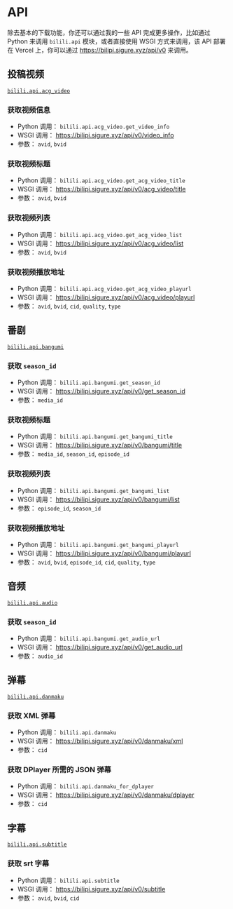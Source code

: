 # API <Badge type="tip" text="v0"/> <Badge type="warning" text="beta"/>

除去基本的下载功能，你还可以通过我的一些 API 完成更多操作，比如通过 Python 来调用 `bilili.api` 模块，或者直接使用 WSGI 方式来调用，该 API 部署在 Vercel 上，你可以通过 <https://bilipi.sigure.xyz/api/v0> 来调用。

## 投稿视频

[`bilili.api.acg_video`](https://github.com/SigureMo/bilili/blob/master/bilili/api/acg_video.py)

### 获取视频信息

-  Python 调用： `bilili.api.acg_video.get_video_info`
-  WSGI 调用： <https://bilipi.sigure.xyz/api/v0/video_info>
-  参数： `avid`, `bvid`

### 获取视频标题

-  Python 调用： `bilili.api.acg_video.get_acg_video_title`
-  WSGI 调用： <https://bilipi.sigure.xyz/api/v0/acg_video/title>
-  参数： `avid`, `bvid`

### 获取视频列表

-  Python 调用： `bilili.api.acg_video.get_acg_video_list`
-  WSGI 调用： <https://bilipi.sigure.xyz/api/v0/acg_video/list>
-  参数： `avid`, `bvid`

### 获取视频播放地址

-  Python 调用： `bilili.api.acg_video.get_acg_video_playurl`
-  WSGI 调用： <https://bilipi.sigure.xyz/api/v0/acg_video/playurl>
-  参数： `avid`, `bvid`, `cid`, `quality`, `type`

## 番剧

[`bilili.api.bangumi`](https://github.com/SigureMo/bilili/blob/master/bilili/api/bangumi.py)

### 获取 `season_id`

-  Python 调用： `bilili.api.bangumi.get_season_id`
-  WSGI 调用： <https://bilipi.sigure.xyz/api/v0/get_season_id>
-  参数： `media_id`

### 获取视频标题

-  Python 调用： `bilili.api.bangumi.get_bangumi_title`
-  WSGI 调用： <https://bilipi.sigure.xyz/api/v0/bangumi/title>
-  参数： `media_id`, `season_id`, `episode_id`

### 获取视频列表

-  Python 调用： `bilili.api.bangumi.get_bangumi_list`
-  WSGI 调用： <https://bilipi.sigure.xyz/api/v0/bangumi/list>
-  参数： `episode_id`, `season_id`

### 获取视频播放地址

-  Python 调用： `bilili.api.bangumi.get_bangumi_playurl`
-  WSGI 调用： <https://bilipi.sigure.xyz/api/v0/bangumi/playurl>
-  参数： `avid`, `bvid`, `episode_id`, `cid`, `quality`, `type`

## 音频

[`bilili.api.audio`](https://github.com/SigureMo/bilili/blob/master/bilili/api/audio.py)

### 获取 `season_id`

-  Python 调用： `bilili.api.bangumi.get_audio_url`
-  WSGI 调用： <https://bilipi.sigure.xyz/api/v0/get_audio_url>
-  参数： `audio_id`

## 弹幕

[`bilili.api.danmaku`](https://github.com/SigureMo/bilili/blob/master/bilili/api/danmaku.py)

### 获取 XML 弹幕

-  Python 调用： `bilili.api.danmaku`
-  WSGI 调用： <https://bilipi.sigure.xyz/api/v0/danmaku/xml>
-  参数： `cid`

### 获取 DPlayer 所需的 JSON 弹幕

-  Python 调用： `bilili.api.danmaku_for_dplayer`
-  WSGI 调用： <https://bilipi.sigure.xyz/api/v0/danmaku/dplayer>
-  参数： `cid`

## 字幕

[`bilili.api.subtitle`](https://github.com/SigureMo/bilili/blob/master/bilili/api/subtitle.py)

### 获取 srt 字幕

-  Python 调用： `bilili.api.subtitle`
-  WSGI 调用： <https://bilipi.sigure.xyz/api/v0/subtitle>
-  参数： `avid`, `bvid`, `cid`
